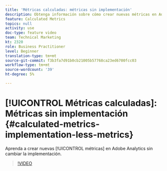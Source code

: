 ```yaml
---
title: 'Métricas calculadas: métricas sin implementación'
description: Obtenga información sobre cómo crear nuevas métricas en Adobe Analytics sin cambiar la implementación.
feature: Calculated Metrics
topics: null
activity: use
doc-type: feature video
team: Technical Marketing
kt: 2320
role: Business Practitioner
level: Beginner
translation-type: tm+mt
source-git-commit: f3b3fa7d91b0cb21005b57768ca23ed6700fcc03
workflow-type: tm+mt
source-wordcount: '39'
ht-degree: 5%

---
```



# [!UICONTROL Métricas calculadas]: Métricas sin implementación  {#calculated-metrics-implementation-less-metrics}

Aprenda a crear nuevas [!UICONTROL métricas] en Adobe Analytics sin cambiar la implementación.

>[!VIDEO](https://video.tv.adobe.com/v/25407/?quality=12)
